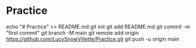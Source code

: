 # Practice
echo "# Practice" >> README.md
git init
git add README.md
git commit -m "first commit"
git branch -M main
git remote add origin https://github.com/LucySnowVillette/Practice.git
git push -u origin main
